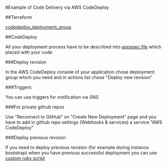 #Example of Code Delivery via AWS CodeDeploy


##Terraform

[codedeploy_deployment_group](https://www.terraform.io/docs/providers/aws/r/codedeploy_deployment_group.html)

##CodeDeploy

All your deployment process have to be described into [appspec file](http://docs.aws.amazon.com/codedeploy/latest/userguide/how-to-add-appspec-file.html) which placed with your code

###Deploy revision

In the AWS CodeDeploy console of your application chose deployment group which you need and in actions list chose "Deploy new revision"

###Triggers

You can use triggers for notification via SNS

###For private github repos

Use "Reconnect to GitHub" on "Create New Deployment" page and you have to add in github repo settings (Webhooks & services) a service "AWS CodeDeploy"

###Deploy previous revision

If you need to deploy previous revision (for example during instance bootstrap) when you have previous successful deployment you can use [custom ruby script](files/deploy_previous_revision.rb)

